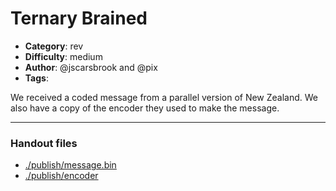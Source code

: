 Ternary Brained
======================

- **Category**: rev
- **Difficulty**: medium
- **Author**: @jscarsbrook and @pix
- **Tags**: 

We received a coded message from a parallel version of New Zealand.
We also have a copy of the encoder they used to make the message.

---

### Handout files

- [./publish/message.bin](./publish/message.bin)
- [./publish/encoder](./publish/encoder)
